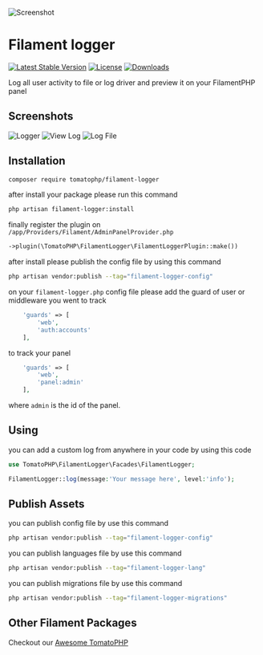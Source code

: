 ![Screenshot](https://raw.githubusercontent.com/tomatophp/filament-logger/master/arts/3x1io-tomato-logger.jpg)

# Filament logger

[![Latest Stable Version](https://poser.pugx.org/tomatophp/filament-logger/version.svg)](https://packagist.org/packages/tomatophp/filament-logger)
[![License](https://poser.pugx.org/tomatophp/filament-logger/license.svg)](https://packagist.org/packages/tomatophp/filament-logger)
[![Downloads](https://poser.pugx.org/tomatophp/filament-logger/d/total.svg)](https://packagist.org/packages/tomatophp/filament-logger)

Log all user activity to file or log driver and preview it on your FilamentPHP panel

## Screenshots

![Logger](https://raw.githubusercontent.com/tomatophp/filament-logger/master/arts/logger.png)
![View Log](https://raw.githubusercontent.com/tomatophp/filament-logger/master/arts/view-log.png)
![Log File](https://raw.githubusercontent.com/tomatophp/filament-logger/master/arts/log-file.png)

## Installation

```bash
composer require tomatophp/filament-logger
```
after install your package please run this command

```bash
php artisan filament-logger:install
```

finally register the plugin on `/app/Providers/Filament/AdminPanelProvider.php`

```php
->plugin(\TomatoPHP\FilamentLogger\FilamentLoggerPlugin::make())
```


after install please publish the config file by using this command

```bash
php artisan vendor:publish --tag="filament-logger-config"
```

on your `filament-logger.php` config file please add the guard of user or middleware you went to track

```php
    'guards' => [
        'web',
        'auth:accounts'
    ],
```

to track your panel 

```php
    'guards' => [
        'web',
        'panel:admin'
    ],
```

where `admin` is the id of the panel.

## Using

you can add a custom log from anywhere in your code by using this code

```php
use TomatoPHP\FilamentLogger\Facades\FilamentLogger;

FilamentLogger::log(message:'Your message here', level:'info');
```

## Publish Assets

you can publish config file by use this command

```bash
php artisan vendor:publish --tag="filament-logger-config"
```

you can publish languages file by use this command

```bash
php artisan vendor:publish --tag="filament-logger-lang"
```

you can publish migrations file by use this command

```bash
php artisan vendor:publish --tag="filament-logger-migrations"
```

## Other Filament Packages

Checkout our [Awesome TomatoPHP](https://github.com/tomatophp/awesome)
